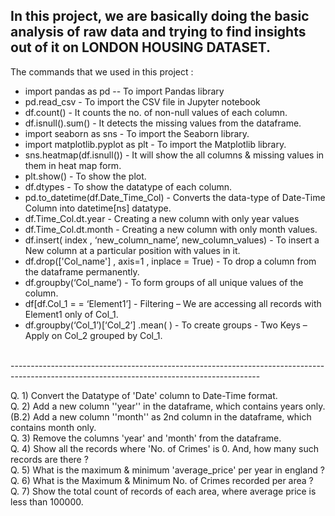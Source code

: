 <h2>In this project, we are basically doing the basic analysis of raw data and trying to find insights out of it on LONDON HOUSING DATASET.</h2>

The commands that we used in this project :</br>

* import pandas as pd -- To import Pandas library</br>
* pd.read_csv - To import the CSV file in Jupyter notebook</br>
* df.count() - It counts the no. of non-null values of each column.</br>
* df.isnull().sum() - It detects the missing values from the dataframe.</br>
* import seaborn as sns - To import the Seaborn library.</br>
* import matplotlib.pyplot as plt - To import the Matplotlib library.</br>
* sns.heatmap(df.isnull()) - It will show the all columns & missing values in them in heat map form.</br>
* plt.show() - To show the plot.</br>
* df.dtypes - To show the datatype of each column.</br>
* pd.to_datetime(df.Date_Time_Col) - Converts the data-type of Date-Time Column into datetime[ns] datatype.</br>
* df.Time_Col.dt.year - Creating a new column with only year values</br>
* df.Time_Col.dt.month - Creating a new column with only month values.</br>
* df.insert( index , ‘new_column_name’, new_column_values) - To insert a New column at a particular position with values in it.</br>
* df.drop(['Col_name'] , axis=1 , inplace = True) - To drop a column from the dataframe permanently.</br>
* df.groupby(‘Col_name’) - To form groups of all unique values of the column.</br>
* df[df.Col_1 = = ‘Element1’] - Filtering – We are accessing all records with Element1 only of Col_1.</br>
* df.groupby(‘Col_1’)[‘Col_2’] .mean( ) - To create groups - Two Keys – Apply on Col_2 grouped by Col_1.</br>
</br>
--------------------------------------------------------------------------------------------------------------------------------------------

Q. 1) Convert the Datatype of 'Date' column to Date-Time format.</br>
Q. 2) Add a new column ''year'' in the dataframe, which contains years only.(B.2) Add a new column ''month'' as 2nd column in the dataframe, which contains month only.</br>
Q. 3) Remove the columns 'year' and 'month' from the dataframe.</br>
Q. 4) Show all the records where 'No. of Crimes' is 0. And, how many such records are there ?</br>
Q. 5) What is the maximum & minimum 'average_price' per year in england ?</br>
Q. 6) What is the Maximum & Minimum No. of Crimes recorded per area ?</br>
Q. 7) Show the total count of records of each area, where average price is less than 100000.</br>
